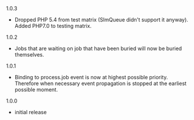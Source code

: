 1.0.3

- Dropped PHP 5.4 from test matrix (SlmQueue didn't support it anyway). Added PHP7.0 to testing matrix.

1.0.2

- Jobs that are waiting on job that have been buried will now be buried themselves.

1.0.1

- Binding to process.job event is now at highest possible priority. Therefore when necessary event propagation is
 stopped at the earliest possible moment.

1.0.0

- initial release